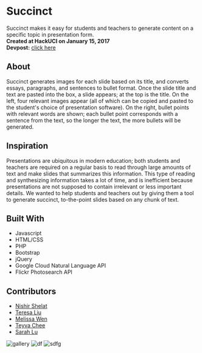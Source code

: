 # Succinct
Succinct makes it easy for students and teachers to generate content on a specific topic in presentation form.  
**Created at HackUCI on January 15, 2017**  
**Devpost:** [click here](https://devpost.com/software/succinct-9wx5mz)  

## About
Succinct generates images for each slide based on its title, and converts essays, paragraphs, and sentences to bullet format. Once the slide title and text are pasted into the box, a slide appears; at the top is the title. On the left, four relevant images appear (all of which can be copied and pasted to the student's choice of presentation software). On the right, bullet points with relevant words are shown; each bullet point corresponds with a sentence from the text, so the longer the text, the more bullets will be generated.

## Inspiration
Presentations are ubiquitous in modern education; both students and teachers are required on a regular basis to read through large amounts of text and make slides that summarizes this information. This type of reading and synthesizing information takes a lot of time, and is inefficient because presentations are not supposed to contain irrelevant or less important details. We wanted to help students and teachers out by giving them a tool to generate succinct, to-the-point slides based on any chunk of text.

## Built With
- Javascript
- HTML/CSS
- PHP
- Bootstrap
- jQuery
- Google Cloud Natural Language API
- Flickr Photosearch API

## Contributors
- [Nishir Shelat](http://nishirshelat.com)
- [Teresa Liu](http://teresaliu.com)
- [Melissa Wen](https://github.com/melissajwen)
- [Teyva Chee](https://github.com/chee98)
- [Sarah Lu](https://github.com/sarah-lu102)

![gallery](https://cloud.githubusercontent.com/assets/22107628/26423796/e011034a-4083-11e7-92b3-d6cc41b818cf.jpg)
![df](https://cloud.githubusercontent.com/assets/22107628/26423794/dffb9e56-4083-11e7-90fa-5b10d446cba6.jpg)
![sdfg](https://cloud.githubusercontent.com/assets/22107628/26423795/e00846ba-4083-11e7-9ea2-c0cbcf568ad4.jpg)
